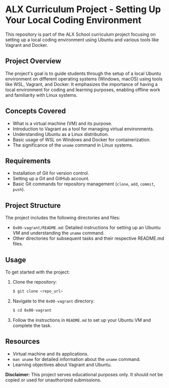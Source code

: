 
# ALX Curriculum Project - Setting Up Your Local Coding Environment

This repository is part of the ALX School curriculum project focusing on setting up a local coding environment using Ubuntu and various tools like Vagrant and Docker.

## Project Overview

The project's goal is to guide students through the setup of a local Ubuntu environment on different operating systems (Windows, macOS) using tools like WSL, Vagrant, and Docker. It emphasizes the importance of having a local environment for coding and learning purposes, enabling offline work and familiarity with Linux systems.

## Concepts Covered

- What is a virtual machine (VM) and its purpose.
- Introduction to Vagrant as a tool for managing virtual environments.
- Understanding Ubuntu as a Linux distribution.
- Basic usage of WSL on Windows and Docker for containerization.
- The significance of the `uname` command in Linux systems.

## Requirements

- Installation of Git for version control.
- Setting up a Git and GitHub account.
- Basic Git commands for repository management (`clone`, `add`, `commit`, `push`).

## Project Structure

The project includes the following directories and files:

- `0x00-vagrant/README.md`: Detailed instructions for setting up an Ubuntu VM and understanding the `uname` command.
- Other directories for subsequent tasks and their respective README.md files.

## Usage

To get started with the project:

1. Clone the repository:
   ```bash
   $ git clone <repo_url>
   ```

2. Navigate to the `0x00-vagrant` directory:
   ```bash
   $ cd 0x00-vagrant
   ```

3. Follow the instructions in `README.md` to set up your Ubuntu VM and complete the task.

## Resources

- Virtual machine and its applications.
- `man uname` for detailed information about the `uname` command.
- Learning objectives about Vagrant and Ubuntu.

**Disclaimer:** This project serves educational purposes only. It should not be copied or used for unauthorized submissions.
